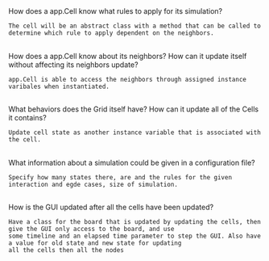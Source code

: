 
##
How does a app.Cell know what rules to apply for its simulation?

    The cell will be an abstract class with a method that can be called to determine which rule to apply dependent on the neighbors.
##
How does a app.Cell know about its neighbors? How can it update itself without affecting its neighbors update?

    app.Cell is able to access the neighbors through assigned instance varibales when instantiated.
##
What behaviors does the Grid itself have? How can it update all of the Cells it contains?

    Update cell state as another instance variable that is associated with the cell.
##
What information about a simulation could be given in a configuration file?

    Specify how many states there, are and the rules for the given interaction and egde cases, size of simulation.
##
How is the GUI updated after all the cells have been updated?

    Have a class for the board that is updated by updating the cells, then give the GUI only access to the board, and use
    some timeline and an elapsed time parameter to step the GUI. Also have a value for old state and new state for updating
    all the cells then all the nodes